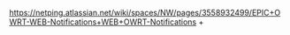 https://netping.atlassian.net/wiki/spaces/NW/pages/3558932499/EPIC+OWRT-WEB-Notifications+WEB+OWRT-Notifications
+
